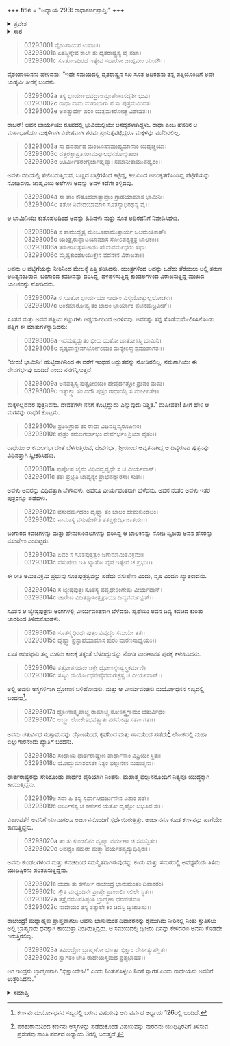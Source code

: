 +++
title = "ಅಧ್ಯಾಯ 293: ರಾಧಾಕರ್ಣಪ್ರಾಪ್ತಿಃ"
+++

<details><summary>ಪ್ರವೇಶ</summary>


।।   ಓಂ ಓಂ ನಮೋ ನಾರಾಯಣಾಯ।।   ಶ್ರೀ ವೇದವ್ಯಾಸಾಯ ನಮಃ ।।

ಶ್ರೀ ಕೃಷ್ಣದ್ವೈಪಾಯನ ವೇದವ್ಯಾಸ ವಿರಚಿತ  

**ಶ್ರೀ ಮಹಾಭಾರತ**

**ಆರಣ್ಯಕ ಪರ್ವ**

**ಕುಂಡಲಾಹರಣ ಪರ್ವ**

**ಅಧ್ಯಾಯ 293**

</details>


<details><summary>ಸಾರ</summary>

ಅದೇ ಸಮಯದಲ್ಲಿ ಗಂಗಾ ತೀರಕ್ಕೆ ವಿಹಾರಕ್ಕೆಂದು ಬಂದಿದ್ದ, ಧೃತರಾಷ್ಟ್ರನ ಸಖ, ಸೂತ ಅಧಿರಥನು ಆ ಪೆಟ್ಟಿಗೆಯಲ್ಲಿದ್ದ ಮಗುವನ್ನು ಮಕ್ಕಳಿಲ್ಲದವರ ಪುತ್ರನಿವನು ಎಂದು ಪತ್ನಿ ರಾಧೆಗೆ ಕೊಟ್ಟಿದುದು (1-10). ಬೆಳೆದು ದೊಡ್ಡವನಾಗಿ ದ್ರೋಣನಿಂದ ಕಲಿತು ದುರ್ಯೋಧನನ ಸಖ್ಯದಲ್ಲಿ ಬಂದಿದ್ದ ಕರ್ಣನ ಅಭೇದ್ಯ ಕವಚ ಕುಂಡಲಗಳೇ ಯುಧಿಷ್ಠಿರನ ಚಿಂತೆಗೆ ಕಾರಣವಾದುದು (11-20). ಇಂದ್ರನು ಬ್ರಾಹ್ಮಣ ವೇಷದಲ್ಲಿ ಭಿಕ್ಷವನ್ನು ಕೇಳಿಕೊಂಡು ಕರ್ಣನಲ್ಲಿಗೆ ಬರುವುದು (21-23).

</details>


> 03293001 ವೈಶಂಪಾಯನ ಉವಾಚ।  
03293001a ಏತಸ್ಮಿನ್ನೇವ ಕಾಲೇ ತು ಧೃತರಾಷ್ಟ್ರಸ್ಯ ವೈ ಸಖಾ।  
03293001c ಸೂತೋಽಧಿರಥ ಇತ್ಯೇವ ಸದಾರೋ ಜಾಹ್ನವೀಂ ಯಯೌ।।

ವೈಶಂಪಾಯನನು ಹೇಳಿದನು: “ಇದೇ ಸಮಯದಲ್ಲಿ ಧೃತರಾಷ್ಟ್ರನ ಸಖ ಸೂತ ಅಧಿರಥನು ತನ್ನ ಪತ್ನಿಯೊಂದಿಗೆ ಅದೇ ಜಾಹ್ನವೀ ತೀರಕ್ಕೆ ಬಂದನು.

> 03293002a ತಸ್ಯ ಭಾರ್ಯಾಭವದ್ರಾಜನ್ರೂಪೇಣಾಸದೃಶೀ ಭುವಿ।  
03293002c ರಾಧಾ ನಾಮ ಮಹಾಭಾಗಾ ನ ಸಾ ಪುತ್ರಮವಿಂದತ।   
03293002e ಅಪತ್ಯಾರ್ಥೇ ಪರಂ ಯತ್ನಮಕರೋಚ್ಚ ವಿಶೇಷತಃ।।

ರಾಜನ್! ಅವನ ಭಾರ್ಯೆಯು ರೂಪದಲ್ಲಿ ಭುವಿಯಲ್ಲಿಯೇ ಅಸದೃಶಳಾಗಿದ್ದಳು. ರಾಧಾ ಎಂಬ ಹೆಸರಿನ ಆ ಮಹಾಭಾಗೆಯು ಮಕ್ಕಳಿಗಾಗಿ ವಿಶೇಷವಾಗಿ ಪರಮ ಪ್ರಯತ್ನಪಟ್ಟಿದ್ದರೂ ಮಕ್ಕಳನ್ನು ಪಡೆದಿರಲಿಲ್ಲ.

> 03293003a ಸಾ ದದರ್ಶಾಥ ಮಂಜೂಷಾಮುಹ್ಯಮಾನಾಂ ಯದೃಚ್ಚಯಾ।  
03293003c ದತ್ತರಕ್ಷಾಪ್ರತಿಸರಾಮನ್ವಾಲಭನಶೋಭಿತಾಂ।  
03293003e ಊರ್ಮೀತರಂಗೈರ್ಜಾಹ್ನವ್ಯಾಃ ಸಮಾನೀತಾಮುಪಹ್ವರಂ।।

ಅವಳು ನದಿಯಲ್ಲಿ ತೇಲಿಬರುತ್ತಿರುವ, ಬಣ್ಣದ ಬಟ್ಟೆಗಳಿಂದ ಕಟ್ಟಿದ್ದ, ಕೀಲದಿಂದ ಅಲಂಕೃತಗೊಂಡಿದ್ದ ಪೆಟ್ಟಿಗೆಯನ್ನು ನೋಡಿದಳು. ಜಾಹ್ನವಿಯ ಅಲೆಗಳು ಅದನ್ನು ಅವಳ ಕಡೆಗೇ ತಳ್ಳಿದವು.

> 03293004a ಸಾ ತಾಂ ಕೌತೂಹಲಾತ್ಪ್ರಾಪ್ತಾಂ ಗ್ರಾಹಯಾಮಾಸ ಭಾಮಿನೀ।   
03293004c ತತೋ ನಿವೇದಯಾಮಾಸ ಸೂತಸ್ಯಾಧಿರಥಸ್ಯ ವೈ।।

ಆ ಭಾಮಿನಿಯು ಕುತೂಹಲದಿಂದ ಅದನ್ನು ಹಿಡಿದಳು ಮತ್ತು ಸೂತ ಅಧಿರಥನಿಗೆ ನಿವೇದಿಸಿದಳು.

> 03293005a ಸ ತಾಮುದ್ಧೃತ್ಯ ಮಂಜೂಷಾಮುತ್ಸಾರ್ಯ ಜಲಮಂತಿಕಾತ್।  
03293005c ಯಂತ್ರೈರುದ್ಘಾಟಯಾಮಾಸ ಸೋಽಪಶ್ಯತ್ತತ್ರ ಬಾಲಕಂ।।  
03293006a ತರುಣಾದಿತ್ಯಸಂಕಾಶಂ ಹೇಮವರ್ಮಧರಂ ತಥಾ।  
03293006c ಮೃಷ್ಟಕುಂಡಲಯುಕ್ತೇನ ವದನೇನ ವಿರಾಜತಾ।।

ಅವನು ಆ ಪೆಟ್ಟಿಗೆಯನ್ನು ನೀರಿನಿಂದ ಮೇಲಕ್ಕೆ ಎತ್ತಿ ತರಿಸಿದನು. ಯಂತ್ರಗಳಿಂದ ಅದನ್ನು ಒಡೆದು ತೆರೆಯಲು ಅಲ್ಲಿ ತರುಣ ಆದಿತ್ಯನಂತಿರುವ, ಬಂಗಾರದ ಕವಚವನ್ನು ಧರಿಸಿದ್ದ, ಥಳಥಳಿಸುತ್ತಿದ್ದ ಕುಂಡಲಗಳಿಂದ ವಿರಾಜಿಸುತ್ತಿದ್ದ ಮುಖದ ಬಾಲಕನನ್ನು ನೋಡಿದನು.

> 03293007a ಸ ಸೂತೋ ಭಾರ್ಯಯಾ ಸಾರ್ಧಂ ವಿಸ್ಮಯೋತ್ಫುಲ್ಲಲೋಚನಃ।   
03293007c ಅಂಕಮಾರೋಪ್ಯ ತಂ ಬಾಲಂ ಭಾರ್ಯಾಂ ವಚನಮಬ್ರವೀತ್।।

ಸೂತನ ಮತ್ತು ಅವನ ಪತ್ನಿಯ ಕಣ್ಣುಗಳು ಆಶ್ಚರ್ಯದಿಂದ ಅರಳಿದವು. ಅವನನ್ನು ತನ್ನ ತೊಡೆಯಮೇಲಿರಿಸಿಕೊಂಡು ಪತ್ನಿಗೆ ಈ ಮಾತುಗಳನ್ನಾಡಿದನು:

> 03293008a ಇದಮತ್ಯದ್ಭುತಂ ಭೀರು ಯತೋ ಜಾತೋಽಸ್ಮಿ ಭಾಮಿನಿ।  
03293008c ದೃಷ್ಟವಾನ್ದೇವಗರ್ಭೋಽಯಂ ಮನ್ಯೇಽಸ್ಮಾನ್ಸಮುಪಾಗತಃ।।

“ಭೀರು! ಭಾಮಿನೀ! ಹುಟ್ಟಿದಾಗಿನಿಂದ ಈ ವರೆಗೆ ಇಂಥಹ ಅದ್ಭುತವನ್ನು ನೋಡಿರಲಿಲ್ಲ. ನಮಗಾಗಿಯೇ ಈ ದೇವಗರ್ಭವು ಬಂದಿದೆ ಎಂದು ನನಗನ್ನಿಸುತ್ತದೆ.

> 03293009a ಅನಪತ್ಯಸ್ಯ ಪುತ್ರೋಽಯಂ ದೇವೈರ್ದತ್ತೋ ಧ್ರುವಂ ಮಮ।   
03293009c ಇತ್ಯುಕ್ತ್ವಾ ತಂ ದದೌ ಪುತ್ರಂ ರಾಧಾಯೈ ಸ ಮಹೀಪತೇ।।

ಮಕ್ಕಳಿಲ್ಲದವರ ಪುತ್ರನಿವನು. ದೇವತೆಗಳೇ ನನಗೆ ಕೊಟ್ಟಿದ್ದುದು ಎನ್ನುವುದು ನಿಶ್ಚಿತ.” ಮಹೀಪತೇ! ಹೀಗೆ ಹೇಳಿ ಆ ಮಗನನ್ನು ರಾಧೆಗೆ ಕೊಟ್ಟನು.

> 03293010a ಪ್ರತಿಜಗ್ರಾಹ ತಂ ರಾಧಾ ವಿಧಿವದ್ದಿವ್ಯರೂಪಿಣಂ।  
03293010c ಪುತ್ರಂ ಕಮಲಗರ್ಭಾಭಂ ದೇವಗರ್ಭಂ ಶ್ರಿಯಾ ವೃತಂ।।

ರಾಧೆಯು ಆ ಕಮಲಗರ್ಭದಂತೆ ಬೆಳಗುತ್ತಿರುವ, ದೇವಗರ್ಭ, ಶ್ರೀಯಿಂದ ಆವೃತನಾಗಿದ್ದ ಆ ದಿವ್ಯರೂಪಿ ಪುತ್ರನನ್ನು ವಿಧಿವತ್ತಾಗಿ ಸ್ವೀಕರಿಸಿದಳು.

> 03293011a ಪುಪೋಷ ಚೈನಂ ವಿಧಿವದ್ವವೃಧೇ ಸ ಚ ವೀರ್ಯವಾನ್।  
03293011c ತತಃ ಪ್ರಭೃತಿ ಚಾಪ್ಯನ್ಯೇ ಪ್ರಾಭವನ್ನೌರಸಾಃ ಸುತಾಃ।

ಅವಳು ಅವನನ್ನು ವಿಧಿವತ್ತಾಗಿ ಬೆಳಸಿದಳು. ಅವನೂ ವೀರ್ಯವಂತನಾಗಿ ಬೆಳೆದನು. ಅವನ ನಂತರ ಅವಳು ಇತರ ಪುತ್ರರನ್ನೂ ಪಡೆದಳು.

> 03293012a ವಸುವರ್ಮಧರಂ ದೃಷ್ಟ್ವಾ ತಂ ಬಾಲಂ ಹೇಮಕುಂಡಲಂ।  
03293012c ನಾಮಾಸ್ಯ ವಸುಷೇಣೇತಿ ತತಶ್ಚಕ್ರುರ್ದ್ವಿಜಾತಯಃ।।

ಬಂಗಾರದ ಕವಚಗಳನ್ನು ಮತ್ತು ಹೇಮಕುಂಡಲಗಳನ್ನು ಧರಿಸಿದ್ದ ಆ ಬಾಲಕನನ್ನು ನೋಡಿ ದ್ವಿಜರು ಅವನ ಹೆಸರನ್ನು ವಸುಷೇಣ ಎಂದಿಟ್ಟರು.

> 03293013a ಏವಂ ಸ ಸೂತಪುತ್ರತ್ವಂ ಜಗಾಮಾಮಿತವಿಕ್ರಮಃ।  
03293013c ವಸುಷೇಣ ಇತಿ ಖ್ಯಾತೋ ವೃಷ ಇತ್ಯೇವ ಚ ಪ್ರಭುಃ।।

ಈ ರೀತಿ ಅಮಿತವಿಕ್ರಮಿ ಪ್ರಭುವು ಸೂತಪುತ್ರತ್ವವನ್ನು ಪಡೆದು ವಸುಷೇಣ ಎಂದು, ವೃಷ ಎಂದೂ ಖ್ಯಾತನಾದನು.

> 03293014a ಸ ಜ್ಯೇಷ್ಠಪುತ್ರಃ ಸೂತಸ್ಯ ವವೃಧೇಽಂಗೇಷು ವೀರ್ಯವಾನ್।  
03293014c ಚಾರೇಣ ವಿದಿತಶ್ಚಾಸೀತ್ಪೃಥಾಯಾ ದಿವ್ಯವರ್ಮಭೃತ್।।

ಸೂತನ ಆ ಜ್ಯೇಷ್ಠಪುತ್ರನು ಅಂಗಗಳಲ್ಲಿ ವೀರ್ಯವಂತನಾಗಿ ಬೆಳೆದನು. ಪೃಥೆಯು ಅವನ ದಿವ್ಯ ಕವಚದ ಕುರಿತು ಚಾರರಿಂದ ತಿಳಿದುಕೊಂಡಳು.

> 03293015a ಸೂತಸ್ತ್ವಧಿರಥಃ ಪುತ್ರಂ ವಿವೃದ್ಧಂ ಸಮಯೇ ತತಃ।  
03293015c ದೃಷ್ಟ್ವಾ ಪ್ರಸ್ಥಾಪಯಾಮಾಸ ಪುರಂ ವಾರಣಸಾಹ್ವಯಂ।।

ಸೂತ ಅಧಿರಥನು ತನ್ನ ಮಗನು ಕಾಲಕ್ಕೆ ತಕ್ಕಂತೆ ಬೆಳೆದಿದ್ದುದನ್ನು ನೋಡಿ ವಾರಣಾವತ ಪುರಕ್ಕೆ ಕಳುಹಿಸಿದನು.

> 03293016a ತತ್ರೋಪಸದನಂ ಚಕ್ರೇ ದ್ರೋಣಸ್ಯೇಷ್ವಸ್ತ್ರಕರ್ಮಣಿ।   
03293016c ಸಖ್ಯಂ ದುರ್ಯೋಧನೇನೈವಮಗಚ್ಚತ್ಸ ಚ ವೀರ್ಯವಾನ್।।

ಅಲ್ಲಿ ಅವನು ಅಸ್ತ್ರಗಳಿಗಾಗಿ ದ್ರೋಣನ ಬಳಿಹೋದನು. ಮತ್ತು ಆ ವೀರ್ಯವಂತನು ದುರ್ಯೋಧನನ ಸಖ್ಯದಲ್ಲಿ ಬಂದನು[^1].

> 03293017a ದ್ರೋಣಾತ್ಕೃಪಾಚ್ಚ ರಾಮಾಚ್ಚ ಸೋಽಸ್ತ್ರಗ್ರಾಮಂ ಚತುರ್ವಿಧಂ।  
03293017c ಲಬ್ಧ್ವಾ ಲೋಕೇಽಭವತ್ಖ್ಯಾತಃ ಪರಮೇಷ್ವಾಸತಾಂ ಗತಃ।।

ಅವನು ಚತುರ್ವಿಧ ಸಂಗ್ರಾಮವನ್ನು ದ್ರೋಣನಿಂದ, ಕೃಪನಿಂದ ಮತ್ತು ರಾಮನಿಂದ ಪಡೆದು[^2] ಲೋಕದಲ್ಲಿ ಮಹಾ ಬಿಲ್ಲುಗಾರನೆಂದು ಖ್ಯಾತಿಗೆ ಬಂದನು.

> 03293018a ಸಂಧಾಯ ಧಾರ್ತರಾಷ್ಟ್ರೇಣ ಪಾರ್ಥಾನಾಂ ವಿಪ್ರಿಯೇ ಸ್ಥಿತಃ।   
03293018c ಯೋದ್ಧುಮಾಶಂಸತೇ ನಿತ್ಯಂ ಫಲ್ಗುನೇನ ಮಹಾತ್ಮನಾ।।

ಧಾರ್ತರಾಷ್ಟ್ರರನ್ನು ಸೇರಿಕೊಂಡು ಪಾರ್ಥರ ವೈರಿಯಾಗಿ ನಿಂತನು. ಮಹಾತ್ಮ ಫಲ್ಗುನನೊಂದಿಗೆ ನಿತ್ಯವೂ ಯುದ್ಧಕ್ಕಾಗಿ ಕಾಯುತ್ತಿದ್ದನು.

> 03293019a ಸದಾ ಹಿ ತಸ್ಯ ಸ್ಪರ್ಧಾಸೀದರ್ಜುನೇನ ವಿಶಾಂ ಪತೇ।  
03293019c ಅರ್ಜುನಸ್ಯ ಚ ಕರ್ಣೇನ ಯತೋ ದೃಷ್ಟೋ ಬಭೂವ ಸಃ।।

ವಿಶಾಂಪತೇ! ಅವನಿಗೆ ಯಾವಾಗಲೂ ಅರ್ಜುನನೊಂದಿಗೆ ಸ್ಪರ್ಧೆಯಿರುತ್ತಿತ್ತು. ಅರ್ಜುನನೂ ಕೂಡ ಕರ್ಣನನ್ನು ಹಾಗೆಯೇ ಕಾಣುತ್ತಿದ್ದನು.

> 03293020a ತಂ ತು ಕುಂಡಲಿನಂ ದೃಷ್ಟ್ವಾ ವರ್ಮಣಾ ಚ ಸಮನ್ವಿತಂ।  
03293020c ಅವಧ್ಯಂ ಸಮರೇ ಮತ್ವಾ ಪರ್ಯತಪ್ಯದ್ಯುಧಿಷ್ಠಿರಃ।।

ಅವನು ಕುಂಡಲಗಳಿಂದ ಮತ್ತು ಕವಚದಿಂದ ಸಮನ್ವಿತನಾಗಿರುವುದನ್ನು ಕಂಡು ಮತ್ತು ಸಮರದಲ್ಲಿ ಅವಧ್ಯನೆಂದು ತಿಳಿದು ಯುಧಿಷ್ಠಿರನು ಪರಿತಪಿಸುತ್ತಿದ್ದನು.

> 03293021a ಯದಾ ತು ಕರ್ಣೋ ರಾಜೇಂದ್ರ ಭಾನುಮಂತಂ ದಿವಾಕರಂ।  
03293021c ಸ್ತೌತಿ ಮಧ್ಯಂದಿನೇ ಪ್ರಾಪ್ತೇ ಪ್ರಾಂಜಲಿಃ ಸಲಿಲೇ ಸ್ಥಿತಃ।।  
03293022a ತತ್ರೈನಮುಪತಿಷ್ಠಂತಿ ಬ್ರಾಹ್ಮಣಾ ಧನಹೇತವಃ।  
03293022c ನಾದೇಯಂ ತಸ್ಯ ತತ್ಕಾಲೇ ಕಿಂ ಚಿದಸ್ತಿ ದ್ವಿಜಾತಿಷು।।

ರಾಜೇಂದ್ರ! ಮಧ್ಯಾಹ್ನವು ಪ್ರಾಪ್ತವಾಗಲು ಅವನು ಭಾನುಮಂತ ದಿವಾಕರನನ್ನು ಕೈಮುಗಿದು ನೀರಿನಲ್ಲಿ ನಿಂತು ಸ್ತುತಿಸಲು ಅಲ್ಲಿ ಬ್ರಾಹ್ಮಣರು ಧನಕ್ಕಾಗಿ ಕಾಯುತ್ತಾ ನಿಂತಿರುತ್ತಿದ್ದರು. ಆ ಸಮಯದಲ್ಲಿ ದ್ವಿಜರು ಏನನ್ನು ಕೇಳಿದರೂ ಅವನು ಕೊಡದೇ ಇರುತ್ತಿರಲಿಲ್ಲ.

> 03293023a ತಮಿಂದ್ರೋ ಬ್ರಾಹ್ಮಣೋ ಭೂತ್ವಾ ಭಿಕ್ಷಾಂ ದೇಹೀತ್ಯುಪಸ್ಥಿತಃ।  
03293023c ಸ್ವಾಗತಂ ಚೇತಿ ರಾಧೇಯಸ್ತಮಥ ಪ್ರತ್ಯಭಾಷತ।।

ಆಗ ಇಂದ್ರನು ಬ್ರಾಹ್ಮಣನಾಗಿ “ಭಿಕ್ಷಾಂದೇಹಿ!” ಎಂದು ನಿಂತುಕೊಳ್ಳಲು ನಿನಗೆ ಸ್ವಾಗತ ಎಂದು ರಾಧೇಯನು ಅವನಿಗೆ ಉತ್ತರಿಸಿದನು.”




<details><summary>ಸಮಾಪ್ತಿ</summary>

ಇತಿ ಶ್ರೀ ಮಹಾಭಾರತೇ ಆರಣ್ಯಕ ಪರ್ವಣಿ ಕುಂಡಲಾಹರಣ ಪರ್ವಣಿ ರಾಧಾಕರ್ಣಪ್ರಾಪ್ತೌ ತ್ರಿನವತ್ಯಧಿಕದ್ವಿಶತತಮೋಽಧ್ಯಾಯಃ।  
ಇದು ಮಹಾಭಾರತದ ಆರಣ್ಯಕ ಪರ್ವದಲ್ಲಿ ಕುಂಡಲಾಹರಣ ಪರ್ವದಲ್ಲಿ ರಾಧಾಕರ್ಣಪ್ರಾಪ್ತಿಯಲ್ಲಿ ಇನ್ನೂರಾತೊಂಭತ್ಮೂರನೆಯ ಅಧ್ಯಾಯವು.


</details>

[^1]: ಕರ್ಣನು ದುರ್ಯೋಧನನ ಸಖ್ಯದಲ್ಲಿ ಬರುವ ವಿಷಯವು ಆದಿ ಪರ್ವದ ಅಧ್ಯಾಯ 126ರಲ್ಲಿ ಬಂದಿದೆ.

[^2]: ಪರಶುರಾಮನಿಂದ ಕರ್ಣನು ಅಸ್ತ್ರಗಳನ್ನು ಪಡೆದುಕೊಂಡ ವಿಷಯವನ್ನು ನಾರದನು ಯುಧಿಷ್ಠಿರನಿಗೆ ತಿಳಿಸುವ ಪ್ರಸಂಗವು ಶಾಂತಿ ಪರ್ವದ ಅಧ್ಯಾಯ 3ರಲ್ಲಿ ಬರುತ್ತದೆ.